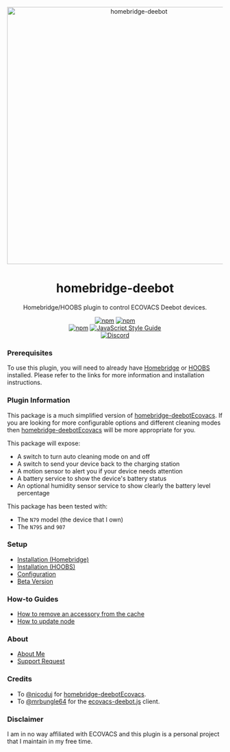 <p align="center">
   <a href="https://github.com/bwp91/homebridge-deebot"><img alt="homebridge-deebot" src="https://user-images.githubusercontent.com/43026681/98989883-a1955900-2521-11eb-8709-2459bb949487.png" width="600px"></a>
</p>
<span align="center">
  
# homebridge-deebot 

Homebridge/HOOBS plugin to control ECOVACS Deebot devices.

[![npm](https://img.shields.io/npm/v/homebridge-deebot/latest?label=latest)](https://www.npmjs.com/package/homebridge-deebot)
[![npm](https://img.shields.io/npm/v/homebridge-deebot/beta?label=beta)](https://github.com/bwp91/homebridge-deebot/wiki/Beta-Version)   
[![npm](https://img.shields.io/npm/dt/homebridge-deebot)](https://www.npmjs.com/package/homebridge-deebot)
[![JavaScript Style Guide](https://img.shields.io/badge/code_style-standard-brightgreen.svg)](https://standardjs.com)   
[![Discord](https://img.shields.io/discord/432663330281226270?color=728ED5&logo=discord&label=discord)](https://discord.com/channels/432663330281226270/742733745743855627)

</span>

### Prerequisites
To use this plugin, you will need to already have [Homebridge](https://homebridge.io) or [HOOBS](https://hoobs.org) installed. Please refer to the links for more information and installation instructions.

### Plugin Information

This package is a much simplified version of [homebridge-deebotEcovacs](https://github.com/nicoduj/homebridge-deebotEcovacs). If you are looking for more configurable options and different cleaning modes then [homebridge-deebotEcovacs](https://github.com/nicoduj/homebridge-deebotEcovacs) will be more appropriate for you.

This package will expose:
* A switch to turn auto cleaning mode on and off
* A switch to send your device back to the charging station
* A motion sensor to alert you if your device needs attention
* A battery service to show the device's battery status
* An optional humidity sensor service to show clearly the battery level percentage

This package has been tested with:
* The `N79` model (the device that I own)
* The `N79S` and `907`

### Setup
* [Installation (Homebridge)](https://github.com/bwp91/homebridge-deebot/wiki/Installation-(Homebridge))
* [Installation (HOOBS)](https://github.com/bwp91/homebridge-deebot/wiki/Installation-(HOOBS))
* [Configuration](https://github.com/bwp91/homebridge-deebot/wiki/Configuration)
* [Beta Version](https://github.com/bwp91/homebridge-deebot/wiki/Beta-Version)

### How-to Guides
* [How to remove an accessory from the cache](https://github.com/bwp91/homebridge-deebot/wiki/How-to-remove-an-accessory-from-the-cache)
* [How to update node](https://github.com/bwp91/homebridge-deebot/wiki/How-to-update-node)

### About
* [About Me](https://github.com/sponsors/bwp91)
* [Support Request](https://github.com/bwp91/homebridge-deebot/issues/new/choose)

### Credits
* To [@nicoduj](https://github.com/nicoduj) for [homebridge-deebotEcovacs](https://github.com/nicoduj/homebridge-deebotEcovacs).
* To [@mrbungle64](https://github.com/mrbungle64) for the [ecovacs-deebot.js](https://github.com/mrbungle64/ecovacs-deebot.js) client.

### Disclaimer
I am in no way affiliated with ECOVACS and this plugin is a personal project that I maintain in my free time.
